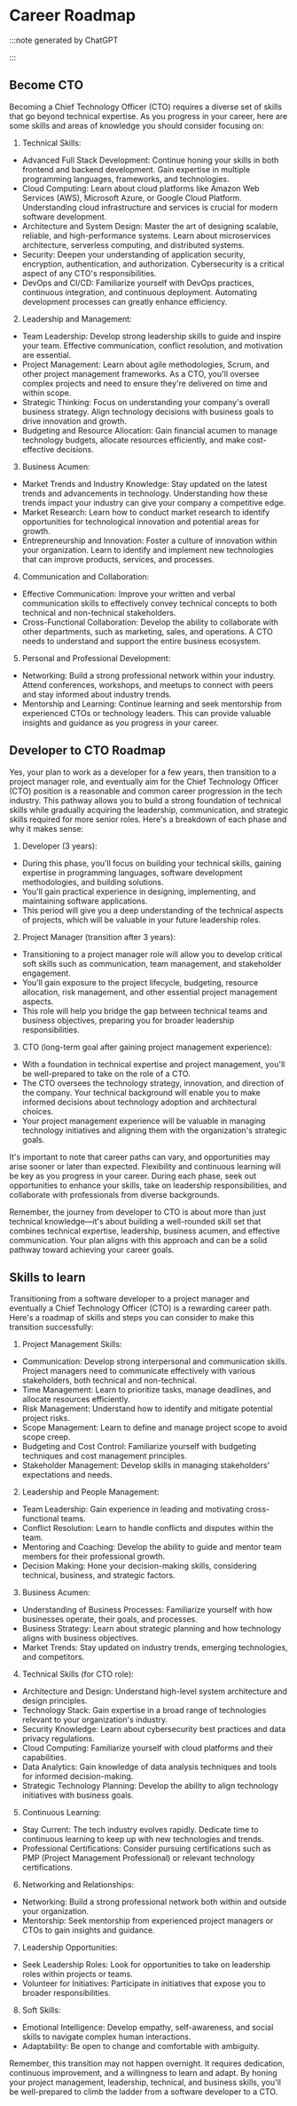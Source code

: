 # Career Roadmap

:::note
generated by ChatGPT

:::

## Become CTO

Becoming a Chief Technology Officer (CTO) requires a diverse set of skills that go beyond technical expertise. As you progress in your career, here are some skills and areas of knowledge you should consider focusing on:
1. Technical Skills:
* Advanced Full Stack Development: Continue honing your skills in both frontend and backend development. Gain expertise in multiple programming languages, frameworks, and technologies.
* Cloud Computing: Learn about cloud platforms like Amazon Web Services (AWS), Microsoft Azure, or Google Cloud Platform. Understanding cloud infrastructure and services is crucial for modern software development.
* Architecture and System Design: Master the art of designing scalable, reliable, and high-performance systems. Learn about microservices architecture, serverless computing, and distributed systems.
* Security: Deepen your understanding of application security, encryption, authentication, and authorization. Cybersecurity is a critical aspect of any CTO's responsibilities.
* DevOps and CI/CD: Familiarize yourself with DevOps practices, continuous integration, and continuous deployment. Automating development processes can greatly enhance efficiency.
2. Leadership and Management:
* Team Leadership: Develop strong leadership skills to guide and inspire your team. Effective communication, conflict resolution, and motivation are essential.
* Project Management: Learn about agile methodologies, Scrum, and other project management frameworks. As a CTO, you'll oversee complex projects and need to ensure they're delivered on time and within scope.
* Strategic Thinking: Focus on understanding your company's overall business strategy. Align technology decisions with business goals to drive innovation and growth.
* Budgeting and Resource Allocation: Gain financial acumen to manage technology budgets, allocate resources efficiently, and make cost-effective decisions.
3. Business Acumen:
* Market Trends and Industry Knowledge: Stay updated on the latest trends and advancements in technology. Understanding how these trends impact your industry can give your company a competitive edge.
* Market Research: Learn how to conduct market research to identify opportunities for technological innovation and potential areas for growth.
* Entrepreneurship and Innovation: Foster a culture of innovation within your organization. Learn to identify and implement new technologies that can improve products, services, and processes.
4. Communication and Collaboration:
* Effective Communication: Improve your written and verbal communication skills to effectively convey technical concepts to both technical and non-technical stakeholders.
* Cross-Functional Collaboration: Develop the ability to collaborate with other departments, such as marketing, sales, and operations. A CTO needs to understand and support the entire business ecosystem.
5. Personal and Professional Development:
* Networking: Build a strong professional network within your industry. Attend conferences, workshops, and meetups to connect with peers and stay informed about industry trends.
* Mentorship and Learning: Continue learning and seek mentorship from experienced CTOs or technology leaders. This can provide valuable insights and guidance as you progress in your career.

## Developer to CTO Roadmap

Yes, your plan to work as a developer for a few years, then transition to a project manager role, and eventually aim for the Chief Technology Officer (CTO) position is a reasonable and common career progression in the tech industry. This pathway allows you to build a strong foundation of technical skills while gradually acquiring the leadership, communication, and strategic skills required for more senior roles.
Here's a breakdown of each phase and why it makes sense:

1. Developer (3 years):
* During this phase, you'll focus on building your technical skills, gaining expertise in programming languages, software development methodologies, and building solutions.
* You'll gain practical experience in designing, implementing, and maintaining software applications.
* This period will give you a deep understanding of the technical aspects of projects, which will be valuable in your future leadership roles.

2. Project Manager (transition after 3 years):
* Transitioning to a project manager role will allow you to develop critical soft skills such as communication, team management, and stakeholder engagement.
* You'll gain exposure to the project lifecycle, budgeting, resource allocation, risk management, and other essential project management aspects.
* This role will help you bridge the gap between technical teams and business objectives, preparing you for broader leadership responsibilities.

3. CTO (long-term goal after gaining project management experience):
* With a foundation in technical expertise and project management, you'll be well-prepared to take on the role of a CTO.
* The CTO oversees the technology strategy, innovation, and direction of the company. Your technical background will enable you to make informed decisions about technology adoption and architectural choices.
* Your project management experience will be valuable in managing technology initiatives and aligning them with the organization's strategic goals.

It's important to note that career paths can vary, and opportunities may arise sooner or later than expected. Flexibility and continuous learning will be key as you progress in your career. During each phase, seek out opportunities to enhance your skills, take on leadership responsibilities, and collaborate with professionals from diverse backgrounds.

Remember, the journey from developer to CTO is about more than just technical knowledge—it's about building a well-rounded skill set that combines technical expertise, leadership, business acumen, and effective communication. Your plan aligns with this approach and can be a solid pathway toward achieving your career goals.

## Skills to learn

Transitioning from a software developer to a project manager and eventually a Chief Technology Officer (CTO) is a rewarding career path. Here's a roadmap of skills and steps you can consider to make this transition successfully:
1. Project Management Skills:
* Communication: Develop strong interpersonal and communication skills. Project managers need to communicate effectively with various stakeholders, both technical and non-technical.
* Time Management: Learn to prioritize tasks, manage deadlines, and allocate resources efficiently.
* Risk Management: Understand how to identify and mitigate potential project risks.
* Scope Management: Learn to define and manage project scope to avoid scope creep.
* Budgeting and Cost Control: Familiarize yourself with budgeting techniques and cost management principles.
* Stakeholder Management: Develop skills in managing stakeholders' expectations and needs.

2. Leadership and People Management:
* Team Leadership: Gain experience in leading and motivating cross-functional teams.
* Conflict Resolution: Learn to handle conflicts and disputes within the team.
* Mentoring and Coaching: Develop the ability to guide and mentor team members for their professional growth.
* Decision Making: Hone your decision-making skills, considering technical, business, and strategic factors.

3. Business Acumen:
* Understanding of Business Processes: Familiarize yourself with how businesses operate, their goals, and processes.
* Business Strategy: Learn about strategic planning and how technology aligns with business objectives.
* Market Trends: Stay updated on industry trends, emerging technologies, and competitors.

4. Technical Skills (for CTO role):
* Architecture and Design: Understand high-level system architecture and design principles.
* Technology Stack: Gain expertise in a broad range of technologies relevant to your organization's industry.
* Security Knowledge: Learn about cybersecurity best practices and data privacy regulations.
* Cloud Computing: Familiarize yourself with cloud platforms and their capabilities.
* Data Analytics: Gain knowledge of data analysis techniques and tools for informed decision-making.
* Strategic Technology Planning: Develop the ability to align technology initiatives with business goals.

5. Continuous Learning:
* Stay Current: The tech industry evolves rapidly. Dedicate time to continuous learning to keep up with new technologies and trends.
* Professional Certifications: Consider pursuing certifications such as PMP (Project Management Professional) or relevant technology certifications.

6. Networking and Relationships:
* Networking: Build a strong professional network both within and outside your organization.
* Mentorship: Seek mentorship from experienced project managers or CTOs to gain insights and guidance.

7. Leadership Opportunities:
* Seek Leadership Roles: Look for opportunities to take on leadership roles within projects or teams.
* Volunteer for Initiatives: Participate in initiatives that expose you to broader responsibilities.

8. Soft Skills:
* Emotional Intelligence: Develop empathy, self-awareness, and social skills to navigate complex human interactions.
* Adaptability: Be open to change and comfortable with ambiguity.

Remember, this transition may not happen overnight. It requires dedication, continuous improvement, and a willingness to learn and adapt. By honing your project management, leadership, technical, and business skills, you'll be well-prepared to climb the ladder from a software developer to a CTO.